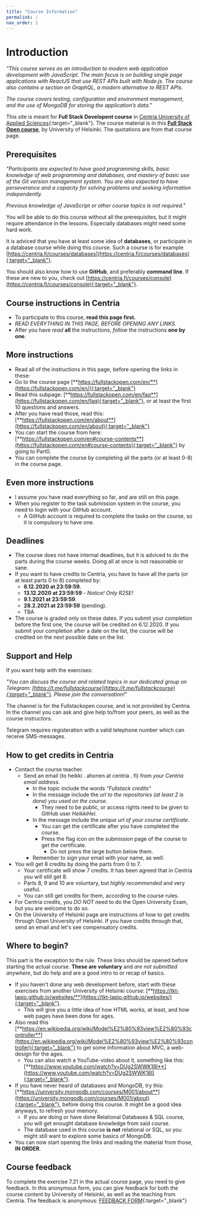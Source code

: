 ```yaml
---
title: "Course Information"
permalink: /
nav_order: 1
---
```


# Introduction

*"This course serves as an introduction to modern web application development with JavaScript. The main focus is on building single page applications with ReactJS that use REST APIs built with Node.js. The course also contains a section on GraphQL, a modern alternative to REST APIs.*

*The course covers testing, configuration and environment management, and the use of MongoDB for storing the application’s data."*

This site is meant for **Full Stack Developent course** in [Centria University of Applied Sciences](https://web.centria.fi/en){:target="_blank"}. The course material is in this [**Full Stack Open course**](https://fullstackopen.com/en), by University of Helsinki. The quotations are from that course page.


## Prerequisites

*"Participants are expected to have good programming skills, basic knowledge of web programming and databases, and mastery of basic use of the Git version management system. You are also expected to have perseverance and a capacity for solving problems and seeking information independently.*

*Previous knowledge of JavaScript or other course topics is not required."*

You will be able to do this course without all the prerequisites, but it might require attendance in the lessons. Especially databases might need some hard work.

It is adviced that you have at least some idea of **databases**, or participate in a database course while doing this course. Such a course is for example [https://centria.fi/courses/databases](https://centria.fi/courses/databases){:target="_blank"}.

You should also know how to use **GitHub**, and preferably **command line**. If these are new to you, check out [https://centria.fi/courses/console](https://centria.fi/courses/console){:target="_blank"}.

## Course instructions in Centria

* To participate to this course, **read this page first.**
* *READ EVERYTHING IN THIS PAGE, BEFORE OPENING ANY LINKS.*
* After you have *read* **all** the instructions, *follow* the instructions **one by one**.

## More instructions

* Read all of the instructions in this page, before opening the links in these: 
* Go to the course page [**https://fullstackopen.com/en/**](https://fullstackopen.com/en/){:target="_blank"}
* Read this subpage: [**https://fullstackopen.com/en/faq**](https://fullstackopen.com/en/faq){:target="_blank"}, or at least the first 10 questions and answers.
* After you have read those, read this: [**https://fullstackopen.com/en/about**](https://fullstackopen.com/en/about){:target="_blank"}
* You can start the course from here: [**https://fullstackopen.com/en#course-contents**](https://fullstackopen.com/en#course-contents){:target="_blank"} by going to Part0.
* You can complete the course by completing all the parts (or at least 0-8) in the course page.

## Even more instructions

* I assume you have read everything so far, and are still on this page.
* When you register to the task submission system in the course, you need to login with your GitHub account.
  * A GitHub account is required to complete the tasks on the course, so it is compulsory to have one.

## Deadlines

* The course does not have internal deadlines, but it is adviced to do the parts during the course weeks. Doing all at once is not reasonable or sane.
* If you want to have credits to Centria, you have to have all the parts (or at least parts 0 to 8) completed by:
  * **6.12.2020 at 23:59:59**.
  * **13.12.2020 at 23:59:59** *- Notice! Only R2SE!* 
  * **9.1.2021 at 23:59:59**. 
  * **28.2.2021 at 23:59:59** (pending). 
  * TBA
* The course is graded only on these dates. If you submit your completion before the first one, the course will be credited on 6.12.2020. If you submit your completion after a date on the list, the course will be credited on the next possible date on the list.

## Support and Help

If you want help with the exercises:

*"You can discuss the course and related topics in our dedicated group on Telegram: [https://t.me/fullstackcourse](https://t.me/fullstackcourse){:target="_blank"}. Please join the conversation!"* 

The channel is for the Fullstackopen course, and is not provided by Centria. In the channel you can ask and give help to/from your peers, as well as the course instructors.

Telegram requires registeration with a valid telephone number which can receive SMS-messages.

## How to get credits in Centria

* Contact the course teacher.
  * Send an email (to heikki . ahonen at centria . fi) from *your Centria email address*. 
    * In the topic include the words *"Fullstack credits"*
    * In the message include the *url to the repositories (at least 2 is done) you used on the course*.
      * They need to be public, or access rights need to be given to GitHub user *HeikkiHei*.
    * In the message include the *unique url of your course certificate*.
      * You can get the certificate after you have completed the course.
      * Press the flag icon on the submission page of the course to get the certificate.
        * Do not press the large button below them.
    * Remember to sign your email with your name, as well.
* You will get 8 credits by doing the parts from 0 to 7.  
  * Your certificate will show 7 credits. It has been agreed that in Centria you will still get 8.
  * Parts 8, 9 and 10 are voluntary, but *highly recommended* and very useful.
  * You can still get credits for them, according to the course rules.
* For Centria credits, you *DO NOT* need to do the Open University Exam, but you are welcome to do so.
* On the University of Helsinki page are instructions of how to get credits through Open University of Helsinki. If you have credits through that, send an email and let's see compensatory credits.

## Where to begin?

This part is the exception to the rule. These links should be opened before starting the actual course. **These are voluntary** and *are not submitted anywhere*, but do help and are a good intro to or recap of basics.

* If you haven't done any web development before, start with these exercises from another University of Helsinki course: [**https://tkt-lapio.github.io/websites/**](https://tkt-lapio.github.io/websites/){:target="_blank"}. 
  * This will give you a little idea of how HTML works, at least, and how web pages have been done for ages.
* Also read this [**https://en.wikipedia.org/wiki/Model%E2%80%93view%E2%80%93controller**](https://en.wikipedia.org/wiki/Model%E2%80%93view%E2%80%93controller){:target="_blank"} to get some information about MVC, a web-design for the ages. 
  * You can also watch a YouTube-video about it, something like this: [**https://www.youtube.com/watch?v=DUg2SWWK18I**](https://www.youtube.com/watch?v=DUg2SWWK18I){:target="_blank"}.
* If you have never heard of databases and MongoDB, try this: [**https://university.mongodb.com/courses/M001/about**](https://university.mongodb.com/courses/M001/about){:target="_blank"}, before doing this course. It might be a good idea anyways, to refresh your memory.
  * If you are doing or have done Relational Databases & SQL course, you will get enought database knowledge from said course.
  * The database used in this course **is not** relational or SQL, so you might still want to explore some basics of MongoDB.
* You can now start opening the links and reading the material from those, **IN ORDER**.


## Course feedback

To complete the exercise 7.21 in the actual course page, you need to give feedback. In this anonymous form, you can give feedback for both the course content by University of Helsinki, as well as the teaching from Centria. The feedback is anonymous: [FEEDBACK FORM](https://forms.office.com/Pages/ResponsePage.aspx?id=FebKrBeNpUy_xcjXmcLcLhPBiTAlrItIgtlIN5-5av5URTBUNk83RzFGNzVDTTZYWVA1NTA0WUc3SC4u){:target="_blank"}